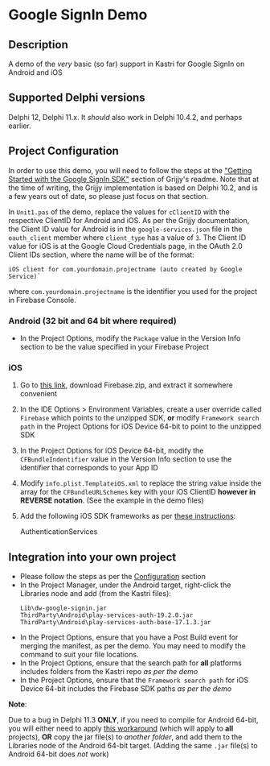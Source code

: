 # Google SignIn Demo

## Description

A demo of the _very_ basic (so far) support in Kastri for Google SignIn on Android and iOS

## Supported Delphi versions

Delphi 12, Delphi 11.x. It _should_ also work in Delphi 10.4.2, and perhaps earlier.

## Project Configuration

In order to use this demo, you will need to follow the steps at the ["Getting Started with the Google SignIn SDK"](https://github.com/grijjy/DelphiGoogleSignIn#getting-started-with-the-google-signin-sdk) section of Grijjy's readme. Note that at the time of writing, the Grijjy implementation is based on Delphi 10.2, and is a few years out of date, so please just focus on that section.

In `Unit1.pas` of the demo, replace the values for `cClientID` with the respective ClientID for Android and iOS. As per the Grijjy documentation, the Client ID value for Android is in the `google-services.json` file in the `oauth_client` member where `client_type` has a value of `3`. The Client ID value for iOS is at the Google Cloud Credentials page, in the OAuth 2.0 Client IDs section, where the name will be of the format:

```
iOS client for com.yourdomain.projectname (auto created by Google Service)`
```

where `com.yourdomain.projectname` is the identifier you used for the project in Firebase Console.

### Android (32 bit and 64 bit where required)

* In the Project Options, modify the `Package` value in the Version Info section to be the value specified in your Firebase Project

### iOS

1. Go to [this link](https://github.com/firebase/firebase-ios-sdk/releases/tag/v8.15.0), download Firebase.zip, and extract it somewhere convenient
2. In the IDE Options > Environment Variables, create a user override called `Firebase` which points to the unzipped SDK, **or** modify `Framework search path` in the Project Options for iOS Device 64-bit to point to the unzipped SDK
3. In the Project Options for iOS Device 64-bit, modify the `CFBundleIndentifier` value in the Version Info section to use the identifier that corresponds to your App ID
4. Modify `info.plist.TemplateiOS.xml` to replace the string value inside the array for the `CFBundleURLSchemes` key with your iOS ClientID **however in REVERSE notation**. (See the example in the demo files)
5. Add the following iOS SDK frameworks as per [these instructions](https://github.com/DelphiWorlds/HowTo/tree/main/Solutions/AddSDKFrameworks#readme):
   
   AuthenticationServices


## Integration into your own project

* Please follow the steps as per the [Configuration](#configuration) section
* In the Project Manager, under the Android target, right-click the Libraries node and add (from the Kastri files):
    ```
    Lib\dw-google-signin.jar
    ThirdParty\Android\play-services-auth-19.2.0.jar
    ThirdParty\Android\play-services-auth-base-17.1.3.jar
    ```
* In the Project Options, ensure that you have a Post Build event for merging the manifest, as per the demo. You may need to modify the command to suit your file locations.
* In the Project Options, ensure that the search path for **all** platforms includes folders from the Kastri repo _as per the demo_
* In the Project Options, ensure that the `Framework search path` for iOS Device 64-bit includes the Firebase SDK paths _as per the demo_

**Note**:

Due to a bug in Delphi 11.3 **ONLY**, if you need to compile for Android 64-bit, you will either need to apply [this workaround](https://docs.code-kungfu.com/books/hotfix-113-alexandria/page/fix-jar-libraries-added-to-android-64-bit-platform-target-are-not-compiled) (which will apply to **all** projects), **OR** copy the jar file(s) to _another folder_, and add them to the Libraries node of the Android 64-bit target. (Adding the same `.jar` file(s) to Android 64-bit does _not_ work)






